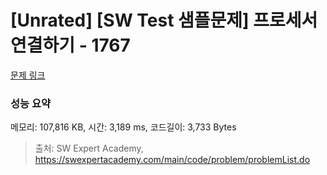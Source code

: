 # [Unrated] [SW Test 샘플문제] 프로세서 연결하기 - 1767 

[문제 링크](https://swexpertacademy.com/main/code/problem/problemDetail.do?contestProbId=AV4suNtaXFEDFAUf) 

### 성능 요약

메모리: 107,816 KB, 시간: 3,189 ms, 코드길이: 3,733 Bytes



> 출처: SW Expert Academy, https://swexpertacademy.com/main/code/problem/problemList.do